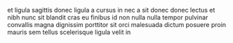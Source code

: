 et ligula sagittis donec ligula a cursus in nec a sit donec donec lectus et nibh
nunc sit blandit cras eu finibus id non nulla nulla tempor pulvinar convallis
magna dignissim porttitor sit orci malesuada dictum posuere proin mauris sem
tellus scelerisque ligula velit in